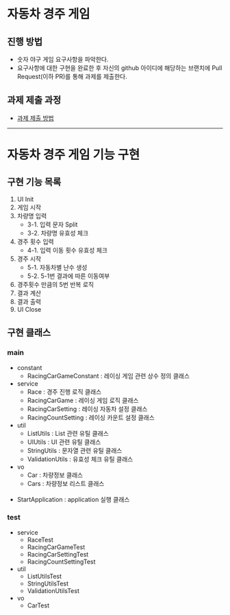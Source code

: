 # 자동차 경주 게임
## 진행 방법
* 숫자 야구 게임 요구사항을 파악한다.
* 요구사항에 대한 구현을 완료한 후 자신의 github 아이디에 해당하는 브랜치에 Pull Request(이하 PR)를 통해 과제를 제출한다.

## 과제 제출 과정
* [과제 제출 방법](https://github.com/next-step/nextstep-docs/tree/master/precourse)
<hr>

# 자동차 경주 게임 기능 구현
## 구현 기능 목록
1. UI Init
2. 게임 시작
3. 차량명 입력
    - 3-1. 입력 문자 Split
    - 3-2. 차량명 유효성 체크
4. 경주 횟수 입력
    - 4-1. 입력 이동 횟수 유효성 체크
5. 경주 시작
    - 5-1. 자동차별 난수 생성
    - 5-2. 5-1번 결과에 따른 이동여부
6. 경주횟수 만큼의 5번 반복 로직
7. 결과 계산
8. 결과 출력
9. UI Close

## 구현 클래스
### main
* constant
    - RacingCarGameConstant : 레이싱 게임 관련 상수 정의 클래스
* service
    - Race : 경주 진행 로직 클래스
    - RacingCarGame : 레이싱 게임 로직 클래스
    - RacingCarSetting : 레이싱 자동차 설정 클래스
    - RacingCountSetting : 레이싱 카운트 설정 클래스
* util
    - ListUtils : List 관련 유틸 클래스
    - UIUtils : UI 관련 유틸 클래스
    - StringUtils : 문자열 관련 유틸 클래스
    - ValidationUtils : 유효성 체크 유틸 클래스
* vo
    - Car : 차량정보 클래스
    - Cars : 차량정보 리스트 클래스
</br></br>
* StartApplication : application 실행 클래스

### test
* service
    - RaceTest
    - RacingCarGameTest
    - RacingCarSettingTest
    - RacingCountSettingTest
* util
    - ListUtilsTest
    - StringUtilsTest
    - ValidationUtilsTest
* vo
    - CarTest
